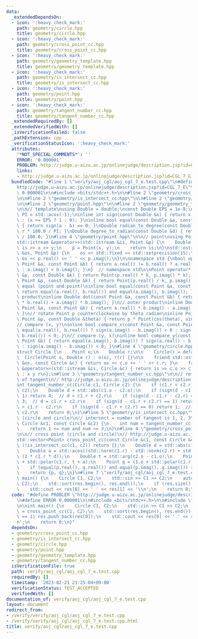 ```yaml
---
data:
  _extendedDependsOn:
  - icon: ':heavy_check_mark:'
    path: geometry/circle.hpp
    title: geometry/circle.hpp
  - icon: ':heavy_check_mark:'
    path: geometry/cross_point_cc.hpp
    title: geometry/cross_point_cc.hpp
  - icon: ':heavy_check_mark:'
    path: geometry/geometry_template.hpp
    title: geometry/geometry_template.hpp
  - icon: ':heavy_check_mark:'
    path: geometry/is_intersect_cc.hpp
    title: geometry/is_intersect_cc.hpp
  - icon: ':heavy_check_mark:'
    path: geometry/point.hpp
    title: geometry/point.hpp
  - icon: ':heavy_check_mark:'
    path: geometry/tangent_number_cc.hpp
    title: geometry/tangent_number_cc.hpp
  _extendedRequiredBy: []
  _extendedVerifiedWith: []
  _isVerificationFailed: false
  _pathExtension: cpp
  _verificationStatusIcon: ':heavy_check_mark:'
  attributes:
    '*NOT_SPECIAL_COMMENTS*': ''
    ERROR: '0.000001'
    PROBLEM: http://judge.u-aizu.ac.jp/onlinejudge/description.jsp?id=CGL_7_E
    links:
    - http://judge.u-aizu.ac.jp/onlinejudge/description.jsp?id=CGL_7_E
  bundledCode: "#line 1 \"verify/aoj_cgl/aoj_cgl_7_e.test.cpp\"\n#define PROBLEM \"\
    http://judge.u-aizu.ac.jp/onlinejudge/description.jsp?id=CGL_7_E\"\n#define ERROR\
    \ 0.000001\n\n#include <bits/stdc++.h>\n\n#line 2 \"geometry/cross_point_cc.hpp\"\
    \n\n#line 2 \"geometry/is_intersect_cc.hpp\"\n\n#line 2 \"geometry/circle.hpp\"\
    \n\n#line 2 \"geometry/point.hpp\"\n\n#line 2 \"geometry/geometry_template.hpp\"\
    \n\n// template\nusing Double = double;\nconst Double EPS = 1e-8;\nconst Double\
    \ PI = std::acos(-1);\ninline int sign(const Double &x) { return x <= -EPS ? -1\
    \ : (x >= EPS ? 1 : 0); }\ninline bool equal(const Double &a, const Double &b)\
    \ { return sign(a - b) == 0; }\nDouble radian_to_degree(const Double &r) { return\
    \ r * 180.0 / PI; }\nDouble degree_to_radian(const Double &d) { return d * PI\
    \ / 180.0; }\n#line 4 \"geometry/point.hpp\"\n\n// point\nusing Point = std::complex<Double>;\n\
    std::istream &operator>>(std::istream &is, Point &p) {\n    Double x, y;\n   \
    \ is >> x >> y;\n    p = Point(x, y);\n    return is;\n}\nstd::ostream &operator<<(std::ostream\
    \ &os, Point &p) {\n    os << std::fixed << std::setprecision(15);\n    return\
    \ os << p.real() << ' ' << p.imag();\n}\n\nnamespace std {\nbool operator<(const\
    \ Point &a, const Point &b) { return a.real() != b.real() ? a.real() < b.real()\
    \ : a.imag() < b.imag(); }\n}  // namespace std\n\nPoint operator*(const Point\
    \ &p, const Double &k) { return Point(p.real() * k, p.imag() * k); }\nPoint operator/(const\
    \ Point &p, const Double &k) { return Point(p.real() / k, p.imag() / k); }\n//\
    \ equal (point and point)\ninline bool equal(const Point &a, const Point &b) {\
    \ return equal(a.real(), b.real()) and equal(a.imag(), b.imag()); }\n// inner\
    \ product\ninline Double dot(const Point &a, const Point &b) { return a.real()\
    \ * b.real() + a.imag() * b.imag(); }\n// outer product\ninline Double cross(const\
    \ Point &a, const Point &b) { return a.real() * b.imag() - a.imag() * b.real();\
    \ }\n// rotate Point p counterclockwise by theta radian\ninline Point rotate(const\
    \ Point &p, const Double &theta) { return p * Point(cos(theta), sin(theta)); }\n\
    // compare (x, y)\ninline bool compare_x(const Point &a, const Point &b) { return\
    \ equal(a.real(), b.real()) ? sign(a.imag() - b.imag()) < 0 : sign(a.real() -\
    \ b.real()) < 0; }\n// compare (y, x)\ninline bool compare_y(const Point &a, const\
    \ Point &b) { return equal(a.imag(), b.imag()) ? sign(a.real() - b.real()) < 0\
    \ : sign(a.imag() - b.imag()) < 0; }\n#line 4 \"geometry/circle.hpp\"\n\n// circle\n\
    struct Circle {\n    Point o;\n    Double r;\n\n    Circle() = default;\n\n  \
    \  Circle(Point o, Double r) : o(o), r(r) {}\n\n    friend std::ostream &operator<<(std::ostream\
    \ &os, const Circle &c) { return os << c.o << ' ' << c.r; }\n    friend std::istream\
    \ &operator>>(std::istream &is, Circle &c) { return is >> c.o >> c.r; }  // format\
    \ : x y r\n};\n#line 3 \"geometry/tangent_number_cc.hpp\"\n\n// return the number\
    \ of tangent\n// http://judge.u-aizu.ac.jp/onlinejudge/description.jsp?id=CGL_7_A\n\
    int tangent_number_cc(Circle c1, Circle c2) {\n    if (c1.r < c2.r) std::swap(c1,\
    \ c2);\n    Double d = std::abs(c1.o - c2.o);\n    if (sign(d - c1.r - c2.r) ==\
    \ 1) return 4;  // d > c1.r + c2.r\n    if (sign(d - c1.r - c2.r) == 0) return\
    \ 3;  // d = c1.r + c2.r\n    if (sign(d - c1.r + c2.r) == 1) return 2;  // d\
    \ > c1.r - c2.r\n    if (sign(d - c1.r + c2.r) == 0) return 1;  // d = c1.r -\
    \ c2.r\n    return 0;\n}\n#line 5 \"geometry/is_intersect_cc.hpp\"\n\n// intersection\
    \ (circle and circle)\n// intersect = number of tangent is 1, 2, 3\nbool is_intersect_cc(const\
    \ Circle &c1, const Circle &c2) {\n    int num = tangent_number_cc(c1, c2);\n\
    \    return 1 <= num and num <= 3;\n}\n#line 4 \"geometry/cross_point_cc.hpp\"\
    \n\n// cross point (circle and circle)\n// http://judge.u-aizu.ac.jp/onlinejudge/description.jsp?id=CGL_7_E\n\
    std::vector<Point> cross_point_cc(const Circle &c1, const Circle &c2) {\n    if\
    \ (!is_intersect_cc(c1, c2)) return {};\n    Double d = std::abs(c1.o - c2.o);\n\
    \    Double a = std::acos((std::norm(c1.r) - std::norm(c2.r) + std::norm(d)) /\
    \ (2 * c1.r * d));\n    Double t = std::arg(c2.o - c1.o);\n    Point p = c1.o\
    \ + std::polar(c1.r, t + a);\n    Point q = c1.o + std::polar(c1.r, t - a);\n\
    \    if (equal(p.real(), q.real()) and equal(p.imag(), q.imag())) return {p};\n\
    \    return {p, q};\n}\n#line 7 \"verify/aoj_cgl/aoj_cgl_7_e.test.cpp\"\n\nint\
    \ main() {\n    Circle C1, C2;\n    std::cin >> C1 >> C2;\n    auto res = cross_point_cc(C1,\
    \ C2);\n    std::sort(res.begin(), res.end());\n    if (res.size() == 1) res.push_back(res[0]);\n\
    \    std::cout << res[0] << ' ' << res[1] << '\\n';\n    return 0;\n}\n"
  code: "#define PROBLEM \"http://judge.u-aizu.ac.jp/onlinejudge/description.jsp?id=CGL_7_E\"\
    \n#define ERROR 0.000001\n\n#include <bits/stdc++.h>\n\n#include \"geometry/cross_point_cc.hpp\"\
    \n\nint main() {\n    Circle C1, C2;\n    std::cin >> C1 >> C2;\n    auto res\
    \ = cross_point_cc(C1, C2);\n    std::sort(res.begin(), res.end());\n    if (res.size()\
    \ == 1) res.push_back(res[0]);\n    std::cout << res[0] << ' ' << res[1] << '\\\
    n';\n    return 0;\n}"
  dependsOn:
  - geometry/cross_point_cc.hpp
  - geometry/is_intersect_cc.hpp
  - geometry/circle.hpp
  - geometry/point.hpp
  - geometry/geometry_template.hpp
  - geometry/tangent_number_cc.hpp
  isVerificationFile: true
  path: verify/aoj_cgl/aoj_cgl_7_e.test.cpp
  requiredBy: []
  timestamp: '2023-02-21 21:25:04+09:00'
  verificationStatus: TEST_ACCEPTED
  verifiedWith: []
documentation_of: verify/aoj_cgl/aoj_cgl_7_e.test.cpp
layout: document
redirect_from:
- /verify/verify/aoj_cgl/aoj_cgl_7_e.test.cpp
- /verify/verify/aoj_cgl/aoj_cgl_7_e.test.cpp.html
title: verify/aoj_cgl/aoj_cgl_7_e.test.cpp
---
```

